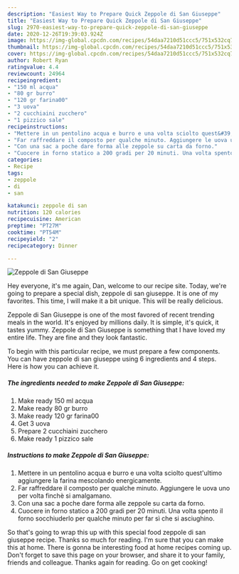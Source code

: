 ```yaml
---
description: "Easiest Way to Prepare Quick Zeppole di San Giuseppe"
title: "Easiest Way to Prepare Quick Zeppole di San Giuseppe"
slug: 2970-easiest-way-to-prepare-quick-zeppole-di-san-giuseppe
date: 2020-12-26T19:39:03.924Z
image: https://img-global.cpcdn.com/recipes/54daa7210d51ccc5/751x532cq70/zeppole-di-san-giuseppe-recipe-main-photo.jpg
thumbnail: https://img-global.cpcdn.com/recipes/54daa7210d51ccc5/751x532cq70/zeppole-di-san-giuseppe-recipe-main-photo.jpg
cover: https://img-global.cpcdn.com/recipes/54daa7210d51ccc5/751x532cq70/zeppole-di-san-giuseppe-recipe-main-photo.jpg
author: Robert Ryan
ratingvalue: 4.4
reviewcount: 24964
recipeingredient:
- "150 ml acqua"
- "80 gr burro"
- "120 gr farina00"
- "3 uova"
- "2 cucchiaini zucchero"
- "1 pizzico sale"
recipeinstructions:
- "Mettere in un pentolino acqua e burro e una volta sciolto quest&#39;ultimo aggiungere la farina mescolando energicamente."
- "Far raffreddare il composto per qualche minuto. Aggiungere le uova uno per volta finchè si amalgamano."
- "Con una sac a poche dare forma alle zeppole su carta da forno."
- "Cuocere in forno statico a 200 gradi per 20 minuti. Una volta spento il forno socchiuderlo per qualche minuto per far sì che si asciughino."
categories:
- Recipe
tags:
- zeppole
- di
- san

katakunci: zeppole di san 
nutrition: 120 calories
recipecuisine: American
preptime: "PT27M"
cooktime: "PT54M"
recipeyield: "2"
recipecategory: Dinner

---
```



![Zeppole di San Giuseppe](https://img-global.cpcdn.com/recipes/54daa7210d51ccc5/751x532cq70/zeppole-di-san-giuseppe-recipe-main-photo.jpg)

Hey everyone, it's me again, Dan, welcome to our recipe site. Today, we're going to prepare a special dish, zeppole di san giuseppe. It is one of my favorites. This time, I will make it a bit unique. This will be really delicious.



Zeppole di San Giuseppe is one of the most favored of recent trending meals in the world. It's enjoyed by millions daily. It is simple, it's quick, it tastes yummy. Zeppole di San Giuseppe is something that I have loved my entire life. They are fine and they look fantastic.


To begin with this particular recipe, we must prepare a few components. You can have zeppole di san giuseppe using 6 ingredients and 4 steps. Here is how you can achieve it.

<!--inarticleads1-->

##### The ingredients needed to make Zeppole di San Giuseppe:

1. Make ready 150 ml acqua
1. Make ready 80 gr burro
1. Make ready 120 gr farina00
1. Get 3 uova
1. Prepare 2 cucchiaini zucchero
1. Make ready 1 pizzico sale




<!--inarticleads2-->

##### Instructions to make Zeppole di San Giuseppe:

1. Mettere in un pentolino acqua e burro e una volta sciolto quest&#39;ultimo aggiungere la farina mescolando energicamente.
1. Far raffreddare il composto per qualche minuto. Aggiungere le uova uno per volta finchè si amalgamano.
1. Con una sac a poche dare forma alle zeppole su carta da forno.
1. Cuocere in forno statico a 200 gradi per 20 minuti. Una volta spento il forno socchiuderlo per qualche minuto per far sì che si asciughino.




So that's going to wrap this up with this special food zeppole di san giuseppe recipe. Thanks so much for reading. I'm sure that you can make this at home. There is gonna be interesting food at home recipes coming up. Don't forget to save this page on your browser, and share it to your family, friends and colleague. Thanks again for reading. Go on get cooking!
